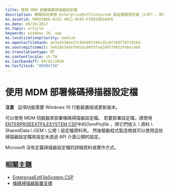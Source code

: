 ```yaml
---
title: 使用 MDM 部署條碼掃描器設定檔
description: 瞭解如何使用 EnterpriseExtFileSystem 設定服務提供者 (CSP) ，將條碼掃描器設定檔部署至行動裝置管理 (MDM) 伺服器。
ms.assetid: 99ED3BD8-022C-40C2-9C65-F599186548FE
ms.date: 09/26/2017
ms.topic: article
keywords: windows 10, uwp
ms.localizationpriority: medium
ms.openlocfilehash: de3a43386e37c9bb997340c35c8f16977871916d
ms.sourcegitcommit: 5481bb34def681bc60fbfa42d9779053febec468
ms.translationtype: MT
ms.contentlocale: zh-TW
ms.lasthandoff: 09/02/2020
ms.locfileid: "89304720"
---
```

# <a name="deploy-barcode-scanner-profiles-with-mdm"></a>使用 MDM 部署條碼掃描器設定檔

**注意**   這項功能需要 Windows 10 行動裝置版或更新版本。

可以使用 MDM 伺服器來部署條碼掃描器設定檔。 若要部署設定檔，請使用[ENTERPRISEEXTFILESYSTEM CSP](/windows/client-management/mdm/enterpriseextfilessystem-csp)中的*OemProfile* ，將它們放入 \\ 資料 \\ SharedData \\ OEM \\ 公用 \\ 設定檔資料夾。 然後驅動程式製造商就可以使用這些掃描器設定檔來設定未透過 API 介面公開的設定。

Microsoft 沒有定義掃描器設定檔的詳細資料或實作方式。

## <a name="related-topics"></a>相關主題
- [EnterpriseExtFileSystem CSP](/windows/client-management/mdm/enterpriseextfilessystem-csp)
- [條碼掃描器裝置支援](./pos-device-support.md#barcode-scanner)